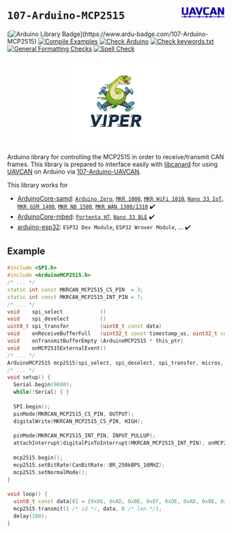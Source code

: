 <a href="https://uavcan.org/"><img align="right" src="https://raw.githubusercontent.com/107-systems/.github/main/logo/uavcan.svg" width="20%"></a>
`107-Arduino-MCP2515`
=====================
[![Arduino Library Badge](https://www.ardu-badge.com/badge/107-Arduino-MCP2515.svg?)](https://www.ardu-badge.com/107-Arduino-MCP2515)
[![Compile Examples](https://github.com/107-systems/107-Arduino-MCP2515/workflows/Compile%20Examples/badge.svg)](https://github.com/107-systems/107-Arduino-MCP2515/actions?workflow=Compile+Examples)
[![Check Arduino](https://github.com/107-systems/107-Arduino-MCP2515/actions/workflows/check-arduino.yml/badge.svg)](https://github.com/107-systems/107-Arduino-MCP2515/actions/workflows/check-arduino.yml)
[![Check keywords.txt](https://github.com/107-systems/107-Arduino-MCP2515/actions/workflows/check-keywords-txt.yml/badge.svg)](https://github.com/107-systems/107-Arduino-MCP2515/actions/workflows/check-keywords-txt.yml)
[![General Formatting Checks](https://github.com/107-systems/107-Arduino-MCP2515/workflows/General%20Formatting%20Checks/badge.svg)](https://github.com/107-systems/107-Arduino-MCP2515/actions?workflow=General+Formatting+Checks)
[![Spell Check](https://github.com/107-systems/107-Arduino-MCP2515/workflows/Spell%20Check/badge.svg)](https://github.com/107-systems/107-Arduino-MCP2515/actions?workflow=Spell+Check)

<p align="center">
  <a href="https://github.com/107-systems/Viper-Firmware"><img src="https://github.com/107-systems/.github/raw/main/logo/viper.jpg" width="40%"></a>
</p>

Arduino library for controlling the MCP2515 in order to receive/transmit CAN frames. This library is prepared to interface easily with [libcanard](https://github.com/UAVCAN/libcanard) for using [UAVCAN](https://uavcan.org/) on Arduino via [107-Arduino-UAVCAN](https://github.com/107-systems/107-Arduino-UAVCAN).

This library works for
* [ArduinoCore-samd](https://github.com/arduino/ArduinoCore-samd): [`Arduino Zero`](https://store.arduino.cc/arduino-zero), [`MKR 1000`](https://store.arduino.cc/arduino-mkr1000-wifi), [`MKR WiFi 1010`](https://store.arduino.cc/arduino-mkr-wifi-1010), [`Nano 33 IoT`](https://store.arduino.cc/arduino-nano-33-iot), [`MKR GSM 1400`](https://store.arduino.cc/arduino-mkr-gsm-1400-1415), [`MKR NB 1500`](https://store.arduino.cc/arduino-mkr-nb-1500-1413), [`MKR WAN 1300/1310`](https://store.arduino.cc/mkr-wan-1310) :heavy_check_mark:
* [ArduinoCore-mbed](https://github.com/arduino/ArduinoCore-mbed): [`Portenta H7`](https://store.arduino.cc/portenta-h7), [`Nano 33 BLE`](https://store.arduino.cc/arduino-nano-33-ble) :heavy_check_mark:
* [arduino-esp32](https://github.com/espressif/arduino-esp32): `ESP32 Dev Module`, `ESP32 Wrover Module`, ... :heavy_check_mark:

## Example
```C++
#include <SPI.h>
#include <ArduinoMCP2515.h>
/* ... */
static int const MKRCAN_MCP2515_CS_PIN  = 3;
static int const MKRCAN_MCP2515_INT_PIN = 7;
/* ... */
void    spi_select            ()                                                           { digitalWrite(MKRCAN_MCP2515_CS_PIN, LOW); }
void    spi_deselect          ()                                                           { digitalWrite(MKRCAN_MCP2515_CS_PIN, HIGH); }
uint8_t spi_transfer          (uint8_t const data)                                         { return SPI.transfer(data); }
void    onReceiveBufferFull   (uint32_t const timestamp_us, uint32_t const id, uint8_t const * data, uint8_t const len) { Serial.println(id, HEX); }
void    onTransmitBufferEmpty (ArduinoMCP2515 * this_ptr)                                  { /* You can use this callback to refill the transmit buffer via this_ptr->transmit(...) */ }
void    onMCP2515ExternalEvent()                                                           { mcp2515.onExternalEventHandler(); }
/* ... */
ArduinoMCP2515 mcp2515(spi_select, spi_deselect, spi_transfer, micros, onReceiveBufferFull, onTransmitBufferEmpty);
/* ... */
void setup() {
  Serial.begin(9600);
  while(!Serial) { }

  SPI.begin();
  pinMode(MKRCAN_MCP2515_CS_PIN, OUTPUT);
  digitalWrite(MKRCAN_MCP2515_CS_PIN, HIGH);

  pinMode(MKRCAN_MCP2515_INT_PIN, INPUT_PULLUP);
  attachInterrupt(digitalPinToInterrupt(MKRCAN_MCP2515_INT_PIN), onMCP2515ExternalEvent, FALLING);

  mcp2515.begin();
  mcp2515.setBitRate(CanBitRate::BR_250kBPS_16MHZ);
  mcp2515.setNormalMode();
}

void loop() {
  uint8_t const data[8] = {0xDE, 0xAD, 0xBE, 0xEF, 0xDE, 0xAD, 0xBE, 0xEF};
  mcp2515.transmit(1 /* id */, data, 8 /* len */);
  delay(100);
}
```
